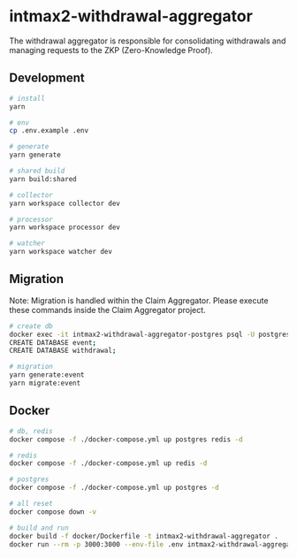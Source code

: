 # intmax2-withdrawal-aggregator

The withdrawal aggregator is responsible for consolidating withdrawals and managing requests to the ZKP (Zero-Knowledge Proof).

## Development

```sh
# install
yarn

# env
cp .env.example .env

# generate
yarn generate

# shared build
yarn build:shared

# collector
yarn workspace collector dev

# processor
yarn workspace processor dev

# watcher
yarn workspace watcher dev
```

## Migration

Note: Migration is handled within the Claim Aggregator. Please execute these commands inside the Claim Aggregator project.

```sh
# create db
docker exec -it intmax2-withdrawal-aggregator-postgres psql -U postgres -d maindb
CREATE DATABASE event;
CREATE DATABASE withdrawal;

# migration
yarn generate:event
yarn migrate:event
```

## Docker

```sh
# db, redis
docker compose -f ./docker-compose.yml up postgres redis -d

# redis
docker compose -f ./docker-compose.yml up redis -d

# postgres
docker compose -f ./docker-compose.yml up postgres -d

# all reset
docker compose down -v

# build and run
docker build -f docker/Dockerfile -t intmax2-withdrawal-aggregator .
docker run --rm -p 3000:3000 --env-file .env intmax2-withdrawal-aggregator workspace collector start
```
